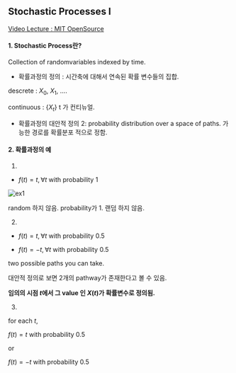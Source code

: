 ## Stochastic Processes I 

[Video Lecture : MIT OpenSource](https://www.youtube.com/watch?v=TuTmC8aOQJE)


#### 1. Stochastic Process란? 

Collection of randomvariables indexed by time. 

- 확률과정의 정의 : 시간축에 대해서 연속된 확률 변수들의 집합.

descrete : $X_0$, $X_1$, .... 

continuous : $\{X_t\}$ t 가 컨티뉴얼.

- 확률과정의 대안적 정의 2: probability distribution over a space of paths. 가능한 경로를 확률분포 적으로 정함.


#### 2. 확률과정의 예 

1. 

- $f(t) = t, \forall t$ with probability 1

![ex1]('theory/stochastic_process/images/stochastic1_ex01.png')

random 하지 않음. probability가 1. 랜덤 하지 않음.

2. 

- $f(t) = t, \forall t$ with probability 0.5

- $f(t) = -t, \forall t$ with probability 0.5

two possible paths you can take. 

대안적 정의로 보면 2개의 pathway가 존재한다고 볼 수 있음. 

**임의의 시점 $t$에서 그 value 인 $X(t)$가 확률변수로 정의됨.**

3. 

for each $t$, 

$f(t) = t$ with probability 0.5

or

$f(t) = -t$ with probability 0.5






